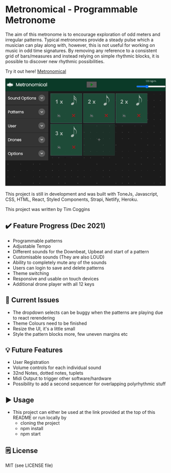 # Metronomical - Programmable Metronome
The aim of this metronome is to encourage exploration of odd meters and irregular patterns. Typical metronomes provide a steady
pulse which a musician can play along with, however, this is not useful for working on music in odd time signatures.
By removing any reference to a consistent grid of bars/measures and instead relying on simple rhythmic blocks, 
it is possible to discover new rhythmic possibilities.

Try it out here! [Metronomical](https://metronomical.netlify.app/)

![Metronomical](metronomical.png "Metronomical")

This project is still in development and was built with ToneJs, Javascript, CSS, HTML, React, Styled Components, Strapi, Netlify, Heroku.

This project was written by Tim Coggins


## ✔️ Feature Progress (Dec 2021)
- Programmable patterns
- Adjustable Tempo
- Different sounds for the Downbeat, Upbeat and start of a pattern
- Customisable sounds (They are also LOUD)
- Ability to completely mute any of the sounds
- Users can login to save and delete patterns
- Theme switching
- Responsive and usable on touch devices
- Additional drone player with all 12 keys

## 🚩 Current Issues
- The dropdown selects can be buggy when the patterns are playing due to react rerendering
- Theme Colours need to be finished
- Resize the UI, it's a little small
- Style the pattern blocks more, few uneven margins etc

## 💡 Future Features
- User Registration
- Volume controls for each individual sound
- 32nd Notes, dotted notes, tuplets
- Midi Output to trigger other software/hardware
- Possibility to add a second sequencer for overlapping polyrhythmic stuff

## ▶️ Usage
- This project can either be used at the link provided at the top of this README or run locally by 
  - cloning the project
  - npm install
  - npm start

## 🗒️ License
MIT (see LICENSE file)